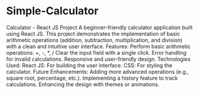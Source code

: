 # Simple-Calculator
Calculator - React JS Project A beginner-friendly calculator application built using React JS. This project demonstrates the implementation of basic arithmetic operations (addition, subtraction, multiplication, and division) with a clean and intuitive user interface.
Features:
Perform basic arithmetic operations: +, -, *, /
Clear the input field with a single click.
Error handling for invalid calculations.
Responsive and user-friendly design.
Technologies Used:
React JS: For building the user interface.
CSS: For styling the calculator.
Future Enhancements:
Adding more advanced operations (e.g., square root, percentage, etc.).
Implementing a history feature to track calculations.
Enhancing the design with themes or animations.

